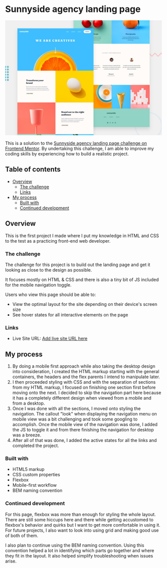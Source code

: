 # Sunnyside agency landing page

![Design preview for the Sunnyside agency landing page coding challenge](./design/desktop-preview.jpg)

This is a solution to the [Sunnyside agency landing page challenge on Frontend Mentor](https://www.frontendmentor.io/challenges/sunnyside-agency-landing-page-7yVs3B6ef).
By undertaking this challenge, I am able to improve my coding skills by experiencing how to build a realistic project.

## Table of contents

- [Overview](#overview)
  - [The challenge](#the-challenge)
  - [Links](#links)
- [My process](#my-process)
  - [Built with](#built-with)
  - [Continued development](#continued-development)

## Overview

This is the first project I made where I put my knowledge in HTML and CSS to the test as a practicing front-end web developer. 

### The challenge

The challenge for this project is to build out the landing page and get it looking as close to the design as possible.

It focuses mostly on HTML & CSS and there is also a tiny bit of JS included for the mobile navigation toggle.

Users who view this page should be able to:

- View the optimal layout for the site depending on their device's screen size
- See hover states for all interactive elements on the page

### Links

- Live Site URL: [Add live site URL here](https://your-live-site-url.com)

## My process

1. By doing a mobile first approach while also taking the desktop design into consideration, I created the HTML markup starting with the general containers, the headers and the flex parents I intend to manipulate later.
2. I then proceeded styling with CSS and with the separation of sections from my HTML markup, I focused on finishing one section first before moving onto the next. I decided to skip the navigation part here because it has a completely different design when viewed from a mobile and from a desktop.
3. Once I was done with all the sections, I moved onto styling the navigation. The callout "look" when displaying the navigation menu on mobile view was a bit challenging and took some googling to accomplish. Once the mobile view of the navigation was done, I added the JS to toggle it and from there finishing the navigation for desktop was a breeze.
4. After all of that was done, I added the active states for all the links and completed the project.


### Built with

- HTML5 markup
- CSS custom properties
- Flexbox
- Mobile-first workflow
- BEM naming convention

### Continued development

For this page, flexbox was more than enough for styling the whole layout. There are still some hiccups here and there while getting accustomed to flexbox's behavior and quirks but I want to get more comfortable in using it. For future projects, I also want to look into using grid and making good use of both of them.

I also plan to continue using the BEM naming convention. Using this convention helped a lot in identifying which parts go together and where they fit in the layout. It also helped simplify troubleshooting when issues arise.
